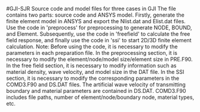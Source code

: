 #GJI-SJR
Source code and model files for three cases in GJI
The file contains two parts: source code and ANSYS model. Firstly, generate the finite element model in ANSYS and export the Nlist.dat and Elist.dat files. Use the code in 'preprocess' for preprocessing to generate NODE, BOUND, and Element. Subsequently, use the code in 'freefield' to calculate the free field response, and finally use the code in 'ssi' to start 2D/3D finite element calculation.
Note: Before using the code, it is necessary to modify the parameters in each preparation file. In the preprocessing section, it is necessary to modify the element/node/model size/element size in PRE.F90. In the free field section, it is necessary to modify information such as material density, wave velocity, and model size in the DAT file. In the SSI section, it is necessary to modify the corresponding parameters in the COMD3.F90 and DS.DAT files. The artificial wave velocity of transmitting boundary and material parameters are contained in DS.DAT. COMD3.F90 includes file paths, number of element/node/boundary node, material types, etc.
